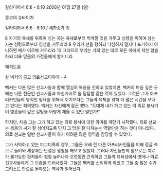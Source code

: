 갈라디아서 6:8 - 6:10 
2008년 01월 27일 (일)

콩고의 슈바이처



갈라디아서 6:8 - 6:10 / 새찬송가  장


8 자기의 육체를 위하여 심는 자는 육체로부터 썩어질 것을 거두고 성령을 위하여 심는 자는 성령으로부터 영생을 거두리라 9 우리가 선을 행하되 낙심하지 말지니 포기하지 아니하면 때가 이르매 거두리라 10 그러므로 우리는 기회 있는 대로 모든 이에게 착한 일을 하되 더욱 믿음의 가정들에게 할지니라

해석도움





칼 벡커의 콩고 의료선교이야기 - 4

벡커는 다른 많은 선교사들과 함께 열심히 복음을 전하고 있었지만, 벡커의 마음 깊은 곳에는 다른 전문인 선교사들과 마찬가지로 늘 답답함 같은 것이 있었다. 
그것은 그가 아프리카인들의 영적인 필요를 위해서 뛰기보다는 그들의 육체를 위해 더 많은 시간을 보내고 있다는 회의였다. 벡커는 자신에게 묻곤 했다. 
“도대체 내가 하고 있는 이 의료 봉사가 이 영혼들의 깊은 갈망을 어떻게 채울 수 있단 말인가!”

하지만, 차츰 그는 그가 하고 있는 의료 봉사에 대한 의미를 깨닫기 시작했다.
의료 선교는 복음의 씨가 잘 심어지도록 단지 그 땅을 잘 다져놓는 역할만을 하는 것이 아니었다. 의료 선교는 일반 선교사들이 하기 어려운 많은 영역을 감당할 수 있었다.

그가 사역하고 있는 피그미족의 경우, 그들은 오래 전 다른 아프리카인들을 피해 정글 속으로 들어와 세상과는 단절된 생활을 해오고 있었다. 그러나 자신들만의 힘으로는 치료가 불가능한 환자들이 점점 늘어나자 오랫동안 간직하던 그들의 폐쇄성에서 벗어나 의료 선교사들에게 그 모습을 드러내었다. 그들은 벡커를 신뢰하게 되었고 그들 중 많은 수가 그리스도 안으로 돌아오는 역사가 일어났다.